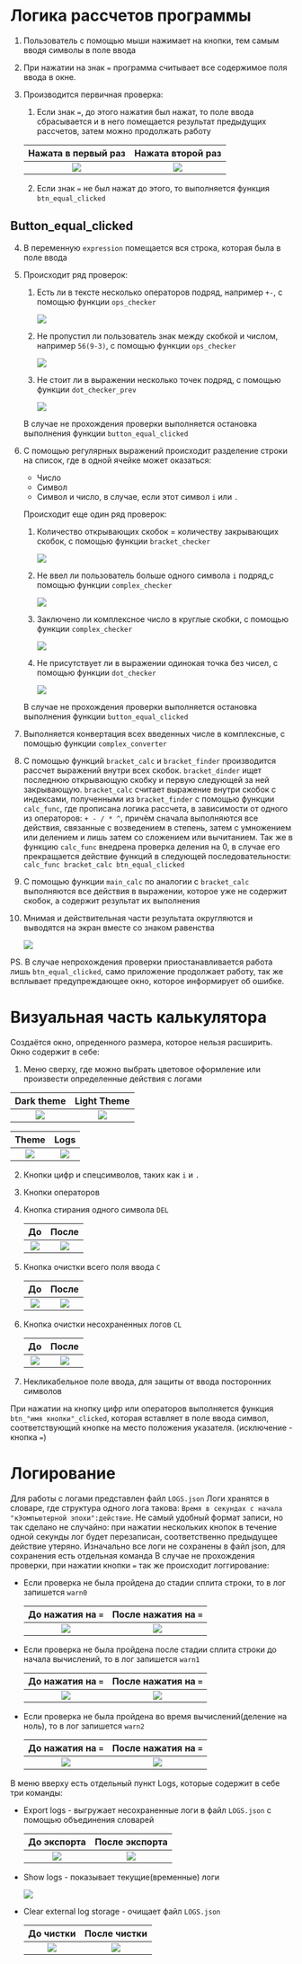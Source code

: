 # Логика рассчетов программы

1. Пользователь с помощью мыши нажимает на кнопки, тем самым вводя символы в поле ввода

2. При нажатии на знак `=` программа считывает все содержимое поля ввода в окне.

3. Производится первичная проверка: 

    1. Если знак `=`, до этого нажатия был нажат, то поле ввода сбрасывается и в него помещается результат предыдущих рассчетов, затем можно продолжать работу

    |Нажата в первый раз|Нажата второй раз|
    |:-------------------:|:-----------------:|
    |![](Screenshot/Equal1.jpg)|![](Screenshot/Equal2.jpg)|

    2. Если знак `=` не был нажат до этого, то выполняется функция `btn_equal_clicked`
## Button_equal_clicked

4. В переменную `expression` помещается вся строка, которая была в поле ввода

5. Происходит ряд проверок: 
    1. Есть ли в тексте несколько операторов подряд, например `+-`, с помощью функции `ops_checker`

        ![](Screenshot/Ops_Checker1.jpg)

    2. Не пропустил ли пользователь знак между скобкой и числом, например `56(9-3)`, с помощью функции `ops_checker`

        ![](Screenshot/Ops_Checker2.jpg)

    3. Не стоит ли в выражении несколько точек подряд, с помощью функции `dot_checker_prev`

        ![](Screenshot/Dot_checker_prev.jpg)

    В случае не прохождения проверки выполняется остановка выполнения функции `button_equal_clicked`

6. С помощью регулярных выражений происходит разделение строки на список, где в одной ячейке может оказаться:
    * Число
    * Символ
    * Символ и число, в случае, если этот символ `i` или `.`

    Происходит еще один ряд проверок:
    
    1. Количество открывающих скобок = количеству закрывающих скобок, с помощью функции `bracket_checker`

        ![](Screenshot/Bracket_checker.jpg)

    2. Не ввел ли пользователь больше одного символа `i` подряд,с помощью функции `complex_checker`

        ![](Screenshot/Complex_checker1.jpg)

    3. Заключено ли комплексное число в круглые скобки, с помощью функции `complex_checker`

        ![](Screenshot/Complex_checker2.jpg)

    4. Не присутствует ли в выражении одинокая точка без чисел, с помощью функции `dot_checker`

        ![](Screenshot/Dot_checker.jpg)

    В случае не прохождения проверки выполняется остановка выполнения функции `button_equal_clicked`

8. Выполняется конвертация всех введенных числе в комплексные, с помощью функции `complex_converter`

9. C помощью функций `bracket_calc` и `bracket_finder` производится рассчет выражений внутри всех скобок. `bracket_dinder` ищет последнюю открывающую скобку и первую следующей за ней закрывающую. `bracket_calc` считает выражение внутри скобок с индексами, полученными из `bracket_finder` с помощью функции `calc_func`, где прописана логика рассчета, в зависимости от одного из операторов: `+ - / * ^`, причём сначала выполняются все действия, связанные с возведением в степень, затем с умножением или делением и лишь затем со сложением или вычитанием. Так же в функцию `calc_func` внедрена проверка деления на 0, в случае его прекращается действие функций в следующей последовательности: `calc_func bracket_calc btn_equal_clicked`

10. С помощью функции `main_calc` по аналогии с `bracket_calc` выполняются все действия в выражении, которое уже не содержит скобок, а содержит результат их выполнения

11. Мнимая и действительная части результата округляются и выводятся на экран вместе со знаком равенства

    ![](Screenshot/Equal1.jpg)

PS. В случае непрохождения проверки приостанавливается работа лишь `btn_equal_clicked`, само приложение продолжает работу, так же всплывает предупреждающее окно, которое информирует об ошибке.



# Визуальная часть калькулятора

Создаётся окно, опреденного размера, которое нельзя расширить. Окно содержит в себе:
1. Меню сверху, где можно выбрать цветовое оформление или произвести определенные действия с логами

|Dark theme|Light Theme|
|:---:|:---:|
|![](Screenshot/Calc_Dark.jpg)|![](Screenshot/Calc_White.jpg)

|Theme|Logs|
|:---:|:---:|
|![](Screenshot/Calc_Theme.jpg)|![](Screenshot/Calc_Logs.jpg)

2. Кнопки цифр и спецсимволов, таких как `i` и `.`
3. Кнопки операторов
4. Кнопка стирания одного символа `DEL`

    |До|После|
    |:---:|:---:|
    |![](Screenshot/Calc_Start.jpg)|![](Screenshot/Calc_DEL.jpg)

5. Кнопка очистки всего поля ввода `C`

    |До|После|
    |:---:|:---:|
    |![](Screenshot/Calc_Start.jpg)|![](Screenshot/Calc_Clear.jpg)

6. Кнопка очистки несохраненных логов `CL`

    |До|После|
    |:---:|:---:|
    |![](Screenshot/Logs_start.jpg)|![](Screenshot/Logs_end.jpg)

7. Некликабельное поле ввода, для защиты от ввода посторонних символов

При нажатии на кнопку цифр или операторов выполняется функция `btn_"имя кнопки"_clicked`, которая вставляет в поле ввода символ, соответствующий кнопке на место положения указателя. (исключение - кнопка `=`)

# Логирование

Для работы с логами представлен файл `LOGS.json`
Логи хранятся в словаре, где структура одного лога такова: `Время в секундах с начала "кЭомпьютерной эпохи":действие`. Не самый удобный формат записи, но так сделано не случайно: при нажатии нескольких кнопок в течение одной секунды лог будет перезаписан, соответственно предыдущее действие утеряно. Изначально все логи не сохранены в файл json, для сохранения есть отдельная команда
В случае не прохождения проверки, при нажатии кнопки `=` так же происходит логгирование:

* Если проверка не была пройдена до стадии сплита строки, то в лог запишется `warn0`

    |До нажатия на `=`|После нажатия на `=`|
    |:---:|:---:|
    |![](Screenshot/warn0.jpg)|![](Screenshot/warn0_end.jpg)
    
* Если проверка не была пройдена после стадии сплита строки до начала вычислений, то в лог запишется `warn1`

    |До нажатия на `=`|После нажатия на `=`|
    |:---:|:---:|
    |![](Screenshot/warn1.jpg)|![](Screenshot/warn1_end.jpg)
    
* Если проверка не была пройдена во время вычислений(деление на ноль), то в лог запишется `warn2`

    |До нажатия на `=`|После нажатия на `=`|
    |:---:|:---:|
    |![](Screenshot/warn2.jpg)|![](Screenshot/warn2_end.jpg)

В меню вверху есть отдельный пункт Logs, которые содержит в себе три команды:

* Export logs - выгружает несохраненные логи в файл `LOGS.json` с помощью объединения словарей

    |До экспорта|После экспорта|
    |:---:|:---:|
    |![](Screenshot/Logs_json_start.jpg)|![](Screenshot/logs_json_end.jpg)|

* Show logs - показывает текущие(временные) логи

    ![](Screenshot/Logs_start.jpg)

* Clear external log storage - очищает файл `LOGS.json`

    |До чистки|После чистки|
    |:---:|:---:|
    |![](Screenshot/logs_json_end.jpg)|![](Screenshot/log_external_end.jpg)|




